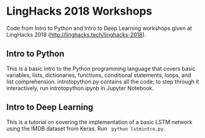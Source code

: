 # LingHacks 2018 Workshops
Code from Intro to Python and Intro to Deep Learning workshops given at LingHacks 2018 (http://linghacks.tech/linghacks-2018).

## Intro to Python
This is a basic intro to the Python programming language that covers basic variables, lists, dictionaries, functions, conditional statements, loops, and list comprehension. introtopython.py contains all the code; to step through it interactively, run introtopython.ipynb in Jupyter Notebook.

## Intro to Deep Learning
This is a tutorial on covering the implementation of a basic LSTM network using the IMDB dataset from Keras. Run ``` python lstmintro.py```.
